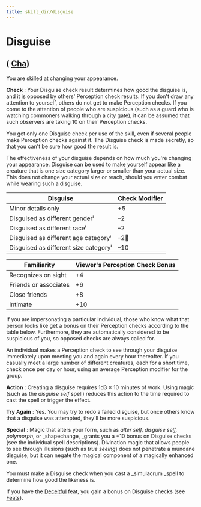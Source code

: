 ```yaml
---
title: skill_dir/disguise
---
```

# Disguise

## ( [Cha](../gettingStarted#_charisma-new))

You are skilled at changing your appearance.

**Check** : Your Disguise check result determines how good the disguise is, and it is opposed by others' Perception check results. If you don't draw any attention to yourself, others do not get to make Perception checks. If you come to the attention of people who are suspicious (such as a guard who is watching commoners walking through a city gate), it can be assumed that such observers are taking 10 on their Perception checks.

You get only one Disguise check per use of the skill, even if several people make Perception checks against it. The Disguise check is made secretly, so that you can't be sure how good the result is.

The effectiveness of your disguise depends on how much you're changing your appearance. Disguise can be used to make yourself appear like a creature that is one size category larger or smaller than your actual size. This does not change your actual size or reach, should you enter combat while wearing such a disguise.

| Disguise | Check Modifier |
| --- | --- |
| Minor details only | +5 |
| Disguised as different genderⁱ | –2 |
| Disguised as different raceⁱ | –2 |
| Disguised as different age categoryⁱ | –2⁲ |
| Disguised as different size categoryⁱ | –10 |

  
  

| Familiarity | Viewer's Perception Check Bonus |
| --- | --- |
| Recognizes on sight | +4 |
| Friends or associates | +6 |
| Close friends | +8 |
| Intimate | +10 |

If you are impersonating a particular individual, those who know what that person looks like get a bonus on their Perception checks according to the table below. Furthermore, they are automatically considered to be suspicious of you, so opposed checks are always called for.

An individual makes a Perception check to see through your disguise immediately upon meeting you and again every hour thereafter. If you casually meet a large number of different creatures, each for a short time, check once per day or hour, using an average Perception modifier for the group.

**Action** : Creating a disguise requires 1d3 × 10 minutes of work. Using magic (such as the _disguise self_ spell) reduces this action to the time required to cast the spell or trigger the effect.

**Try Again** : Yes. You may try to redo a failed disguise, but once others know that a disguise was attempted, they'll be more suspicious.

**Special** : Magic that alters your form, such as _alter self, disguise self, polymorph_, or _shapechange, _grants you a +10 bonus on Disguise checks (see the individual spell descriptions). Divination magic that allows people to see through illusions (such as _true seeing_) does not penetrate a mundane disguise, but it can negate the magical component of a magically enhanced one.

You must make a Disguise check when you cast a _simulacrum _spell to determine how good the likeness is.

If you have the [Deceitful](../feats#_deceitful) feat, you gain a bonus on Disguise checks (see [Feats](../feats)).

